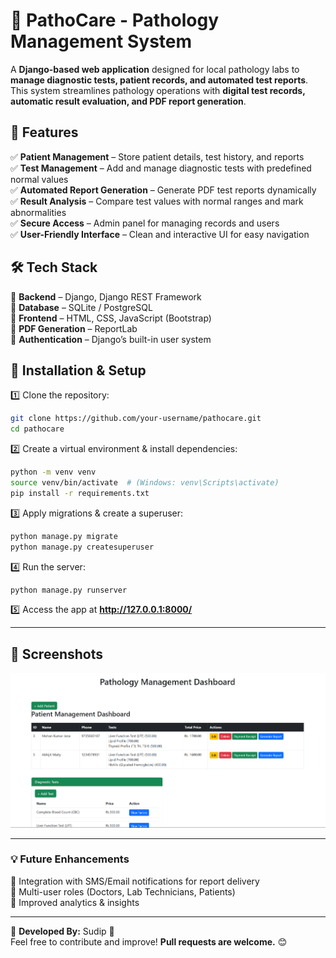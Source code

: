# 🏥 **PathoCare - Pathology Management System**  

A **Django-based web application** designed for local pathology labs to **manage diagnostic tests, patient records, and automated test reports**. This system streamlines pathology operations with **digital test records, automatic result evaluation, and PDF report generation**.

## 🚀 **Features**  
✅ **Patient Management** – Store patient details, test history, and reports  
✅ **Test Management** – Add and manage diagnostic tests with predefined normal values  
✅ **Automated Report Generation** – Generate PDF test reports dynamically  
✅ **Result Analysis** – Compare test values with normal ranges and mark abnormalities  
✅ **Secure Access** – Admin panel for managing records and users  
✅ **User-Friendly Interface** – Clean and interactive UI for easy navigation  

## 🛠️ **Tech Stack**  
🔹 **Backend** – Django, Django REST Framework  
🔹 **Database** – SQLite / PostgreSQL  
🔹 **Frontend** – HTML, CSS, JavaScript (Bootstrap)  
🔹 **PDF Generation** – ReportLab  
🔹 **Authentication** – Django’s built-in user system  

## 🔧 **Installation & Setup**  
1️⃣ Clone the repository:  
   ```bash
   git clone https://github.com/your-username/pathocare.git
   cd pathocare
   ```  
2️⃣ Create a virtual environment & install dependencies:  
   ```bash
   python -m venv venv
   source venv/bin/activate  # (Windows: venv\Scripts\activate)
   pip install -r requirements.txt
   ```  
3️⃣ Apply migrations & create a superuser:  
   ```bash
   python manage.py migrate
   python manage.py createsuperuser
   ```  
4️⃣ Run the server:  
   ```bash
   python manage.py runserver
   ```  
5️⃣ Access the app at **http://127.0.0.1:8000/**  

---

## 📸 **Screenshots** 

![Alt Text](./img/img.png)

---

### 💡 **Future Enhancements**  
🔹 Integration with SMS/Email notifications for report delivery  
🔹 Multi-user roles (Doctors, Lab Technicians, Patients)  
🔹 Improved analytics & insights  

---

📝 **Developed By:** Sudip 🚀  
Feel free to contribute and improve! **Pull requests are welcome.** 😊  
